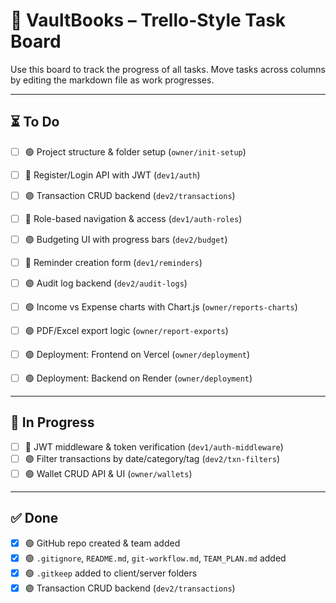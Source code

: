 # 📌 VaultBooks – Trello-Style Task Board

Use this board to track the progress of all tasks. Move tasks across columns by editing the markdown file as work progresses.

---

## ⏳ To Do

- [ ] 🟢 Project structure & folder setup (`owner/init-setup`)
- [ ] 🔵 Register/Login API with JWT (`dev1/auth`)
- [ ] 🟣 Transaction CRUD backend (`dev2/transactions`)

- [ ] 🔵 Role-based navigation & access (`dev1/auth-roles`)
- [ ] 🟣 Budgeting UI with progress bars (`dev2/budget`)
- [ ] 🔵 Reminder creation form (`dev1/reminders`)
- [ ] 🟣 Audit log backend (`dev2/audit-logs`)
- [ ] 🟢 Income vs Expense charts with Chart.js (`owner/reports-charts`)
- [ ] 🟢 PDF/Excel export logic (`owner/report-exports`)
- [ ] 🟢 Deployment: Frontend on Vercel (`owner/deployment`)
- [ ] 🟢 Deployment: Backend on Render (`owner/deployment`)

---

## 🔄 In Progress

- [ ] 🔵 JWT middleware & token verification (`dev1/auth-middleware`)
- [ ] 🟣 Filter transactions by date/category/tag (`dev2/txn-filters`)
- [ ] 🟢 Wallet CRUD API & UI (`owner/wallets`)

---

## ✅ Done

- [x] 🟢 GitHub repo created & team added
- [x] 🟢 `.gitignore`, `README.md`, `git-workflow.md`, `TEAM_PLAN.md` added
- [x] 🟢 `.gitkeep` added to client/server folders
- [x] 🟣 Transaction CRUD backend (`dev2/transactions`)
